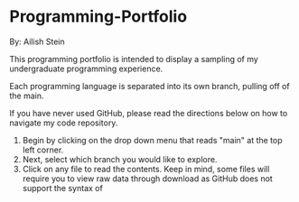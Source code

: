# Programming-Portfolio
By: Ailish Stein

This programming portfolio is intended to display a sampling of my undergraduate programming experience. 

Each programming language is separated into its own branch, pulling off of the main.

If you have never used GitHub, please read the directions below on how to navigate my code repository.
1. Begin by clicking on the drop down menu that reads "main" at the top left corner.
2. Next, select which branch you would like to explore.
3. Click on any file to read the contents. Keep in mind, some files will require you to view raw data through download as GitHub does not support the syntax of 
